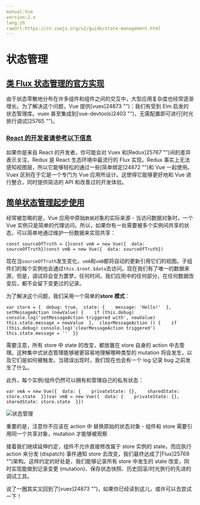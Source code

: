 ```yaml
---
manual:Vue
version:2.x
lang:zh
rawUrl:https://cn.vuejs.org/v2/guide/state-management.html
---
```



# 状态管理

## [类 Flux 状态管理的官方实现](%25333#类-Flux-状态管理的官方实现 "类 Flux 状态管理的官方实现")<a name="类-Flux-状态管理的官方实现"></a>


由于状态零散地分布在许多组件和组件之间的交互中，大型应用复杂度也经常逐渐增长。为了解决这个问题，Vue 提供[vuex]24873 "")：我们有受到 Elm 启发的状态管理库。vuex 甚至集成到[vue-devtools]2403 "")，无需配置即可进行[时光旅行调试]25765 "")。


### [React 的开发者请参考以下信息](%25333#React-的开发者请参考以下信息 "React 的开发者请参考以下信息")<a name="React-的开发者请参考以下信息"></a>


如果你是来自 React 的开发者，你可能会对 Vuex 和[Redux]25767 "")间的差异表示关注，Redux 是 React 生态环境中最流行的 Flux 实现。Redux 事实上无法感知视图层，所以它能够轻松的通过一些[简单绑定]24872 "")和 Vue 一起使用。Vuex 区别在于它是一个专门为 Vue 应用所设计。这使得它能够更好地和 Vue 进行整合，同时提供简洁的 API 和改善过的开发体验。


## [简单状态管理起步使用](%25333#简单状态管理起步使用 "简单状态管理起步使用")<a name="简单状态管理起步使用"></a>


经常被忽略的是，Vue 应用中原始`数据`对象的实际来源 - 当访问数据对象时，一个 Vue 实例只是简单的代理访问。所以，如果你有一处需要被多个实例间共享的状态，可以简单地通过维护一份数据来实现共享：


```
const sourceOfTruth = {}const vmA = new Vue({  data: sourceOfTruth})const vmB = new Vue({  data: sourceOfTruth})
``` 



现在当`sourceOfTruth`发生变化，`vmA`和`vmB`都将自动的更新引用它们的视图。子组件们的每个实例也会通过`this.$root.$data`去访问。现在我们有了唯一的数据来源，但是，调试将会变为噩梦。任何时间，我们应用中的任何部分，在任何数据改变后，都不会留下变更过的记录。



为了解决这个问题，我们采用一个简单的**store 模式**：


```
var store = {  debug: true,  state: {    message: 'Hello!'  },  setMessageAction (newValue) {    if (this.debug) console.log('setMessageAction triggered with', newValue)    this.state.message = newValue  },  clearMessageAction () {    if (this.debug) console.log('clearMessageAction triggered')    this.state.message = ''  }}
``` 



需要注意，所有 store 中 state 的改变，都放置在 store 自身的 action 中去管理。这种集中式状态管理能够被更容易地理解哪种类型的 mutation 将会发生，以及它们是如何被触发。当错误出现时，我们现在也会有一个 log 记录 bug 之前发生了什么。



此外，每个实例/组件仍然可以拥有和管理自己的私有状态：


```
var vmA = new Vue({  data: {    privateState: {},    sharedState: store.state  }})var vmB = new Vue({  data: {    privateState: {},    sharedState: store.state  }})
``` 



![状态管理](%25763.png "")



重要的是，注意你不应该在 action 中 替换原始的状态对象 - 组件和 store 需要引用同一个共享对象，mutation 才能够被观察



接着我们继续延伸约定，组件不允许直接修改属于 store 实例的 state，而应执行 action 来分发 (dispatch) 事件通知 store 去改变，我们最终达成了[Flux]25769 "")架构。这样约定的好处是，我们能够记录所有 store 中发生的 state 改变，同时实现能做到记录变更 (mutation)、保存状态快照、历史回滚/时光旅行的先进的调试工具。



说了一圈其实又回到了[vuex]24873 "")，如果你已经读到这儿，或许可以去尝试一下！



